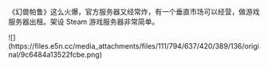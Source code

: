 <p>《幻兽帕鲁》这么火爆，官方服务器又经常炸，有一个垂直市场可以经营，做游戏服务器出租。架设 Steam 游戏服务器非常简单。</p>
![](https://files.e5n.cc/media_attachments/files/111/794/637/420/389/136/original/9c6484a13522fcbe.png)